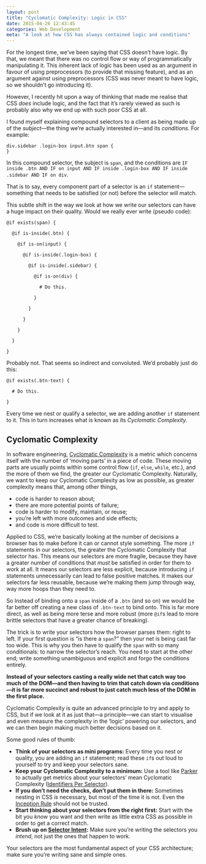 ```yaml
---
layout: post
title: "Cyclomatic Complexity: Logic in CSS"
date: 2015-04-26 12:43:45
categories: Web Development
meta: "A look at how CSS has always contained logic and conditions"
---
```


For the longest time, we’ve been saying that CSS doesn’t have logic. By that, we
meant that there was no control flow or way of programmatically manipulating it.
This inherent lack of logic has been used as an argument in favour of using
preprocessors (to provide that missing feature), and as an argument against
using preprocessors (CSS was never meant to have logic, so we shouldn’t go
introducing it).

However, I recently hit upon a way of thinking that made me realise that CSS
_does_ include logic, and the fact that it’s rarely viewed as such is probably
also why we end up with such poor CSS at all.

I found myself explaining compound selectors to a client as being made up of the
<i>subject</i>—the thing we’re actually interested in—and its <i>conditions</i>.
For example:

    div.sidebar .login-box input.btn span {
    }

In this compound selector, the subject is `span`, and the conditions are `IF
inside .btn AND IF on input AND IF inside .login-box AND IF inside .sidebar AND
IF on div`.

That is to say, every component part of a selector is an `if`
statement—something that needs to be satisfied (or not) before the selector will
match.

This subtle shift in the way we look at how we write our selectors can have a
huge impact on their quality. Would we really ever write (pseudo code):

    @if exists(span) {

      @if is-inside(.btn) {

        @if is-on(input) {

          @if is-inside(.login-box) {

            @if is-inside(.sidebar) {

              @if is-on(div) {

                # Do this.

              }

            }

          }

        }

      }

    }

Probably not. That seems so indirect and convoluted. We’d probably just do this:

    @if exists(.btn-text) {

      # Do this.

    }

Every time we nest or qualify a selector, we are adding another `if` statement
to it. This in turn increases what is known as its <i>Cyclomatic Complexity</i>.

## Cyclomatic Complexity

In software engineering, [Cyclomatic
Complexity](http://en.wikipedia.org/wiki/Cyclomatic_complexity) is a metric
which concerns itself with the number of ‘moving parts’ in a piece of code.
These moving parts are usually points within some control flow (`if`, `else`,
`while`, etc.), and the more of them we find, the greater our Cyclomatic
Complexity. Naturally, we want to keep our Cyclomatic Complexity as low as
possible, as greater complexity means that, among other things,

* code is harder to reason about;
* there are more potential points of failure;
* code is harder to modify, maintain, or reuse;
* you’re left with more outcomes and side effects;
* and code is more difficult to test.

Applied to CSS, we’re basically looking at the number of decisions a browser has
to make before it can or cannot style something. The more `if` statements in
our selectors, the greater the Cyclomatic Complexity that selector has. This
means our selectors are more fragile, because they have a greater number of
conditions that *must* be satisfied in order for them to work at all. It means
our selectors are less explicit, because introducing `if` statements
unnecessarily can lead to false positive matches. It makes our selectors far
less reusable, because we’re making them jump through way, way more hoops than
they need to.

So Instead of binding onto a `span` inside of a `.btn` (and so on) we would be
far better off creating a new class of `.btn-text` to bind onto. This is far
more direct, as well as being more terse and more robust (more `@if`s lead to
more brittle selectors that have a greater chance of breaking).

The trick is to write your selectors how the browser parses them: right to left.
If your first question is <q>is there a `span`?</q> then your net is being cast
far too wide. This is why you then have to qualify the `span` with so many
conditionals: to narrow the selector’s reach. You need to start at the other
end; write something unambiguous and explicit and forgo the conditions entirely.

**Instead of your selectors casting a really wide net that catch way too much of
the DOM—and then having to trim that catch down via conditions—it is far more
succinct and robust to just catch much less of the DOM in the first place.**

Cyclomatic Complexity is quite an advanced principle to try and apply to CSS,
but if we look at it as just that—a principle—we can start to visualise and even
measure the complexity in the ‘logic’ powering our selectors, and we can then
begin making much better decisions based on it.

Some good rules of thumb:

* **Think of your selectors as mini programs:** Every time you nest or quality,
  you are adding an `if` statement; read these `if`s out loud to yourself to try
  and keep your selectors sane.
* **Keep your Cyclomatic Complexity to a minimum:** Use a tool like
  [Parker](https://github.com/katiefenn/parker) to actually get metrics about
  your selectors’ mean Cyclomatic Complexity ([Identifiers Per
  Selector](https://github.com/katiefenn/parker/tree/master/docs/metrics#identifiers-per-selector)).
* **If you don’t need the checks, don’t put them in there:** Sometimes nesting
  in CSS _is_ necessary, but most of the time it is not. Even the [Inception
  Rule](http://thesassway.com/beginner/the-inception-rule) should not be
  trusted.
* **Start thinking about your selectors from the right first:** Start with the
  bit you _know_ you want and then write as little extra CSS as possible in
  order to get a correct match.
* **Brush up on [Selector
  Intent](http://csswizardry.com/2012/07/shoot-to-kill-css-selector-intent/):**
  Make sure you’re writing the selectors you _intend_, not just the ones that
  happen to work.

Your selectors are the most fundamental aspect of your CSS architecture; make
sure you’re writing sane and simple ones.
